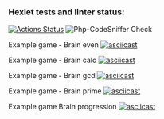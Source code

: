### Hexlet tests and linter status:
[![Actions Status](https://github.com/megabgg/php-project-lvl1/workflows/hexlet-check/badge.svg)](https://github.com/megabgg/php-project-lvl1/actions)
![Php-CodeSniffer Check](https://github.com/megabgg/php-project-lvl1/actions/workflows/phpcs-check.yml/badge.svg)

Example game - Brain even
[![asciicast](https://asciinema.org/a/le6ATvKuYutl0gYFiMtgfOdnu.svg)](https://asciinema.org/a/le6ATvKuYutl0gYFiMtgfOdnu)

Example game - Brain calc
[![asciicast](https://asciinema.org/a/C1umjQw8qeiZORFIGuWiQtQuk.svg)](https://asciinema.org/a/C1umjQw8qeiZORFIGuWiQtQuk)

Example game - Brain gcd
[![asciicast](https://asciinema.org/a/UnYfCkMqaTwT8Ajvk12NwOsnn.svg)](https://asciinema.org/a/UnYfCkMqaTwT8Ajvk12NwOsnn)

Example game - Brain prime
[![asciicast](https://asciinema.org/a/3O1zNpZy9OAFIP0MK43vuBNUQ.svg)](https://asciinema.org/a/3O1zNpZy9OAFIP0MK43vuBNUQ)

Example game Brain progression
[![asciicast](https://asciinema.org/a/RGw86fPEErvmpJaEu0QUOV4oA.svg)](https://asciinema.org/a/RGw86fPEErvmpJaEu0QUOV4oA)